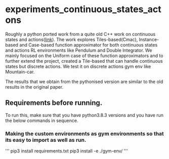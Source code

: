 # experiments_continuous_states_actons
Roughly a python ported work from a quite old C++ work on continuous states and actions([link](http://www.incompleteideas.net/papers/SSR-98.pdf)). The work explores Tiles-based(Cmac), Instance-based and Case-based function approximator for both continuous states and actions RL environments like Pendulum and Double Integrator. We mainly focused on the Uniform case of these function approximators and to further extend the project, created a Tile-based that can handle continuous states but discrete actions. We test it on discrete actions gym env like Mountain-car. 

The results that we obtain from the pythonised version are similar to the old results in the original paper. 
## Requirements before running.
To run this, make sure that you have python3.8.3 versions and you have run the below commands in sequence.

### Making the custom environments as gym environments so that its easy to import as well as run.

'''
pip3 install requirements.txt
pip3 install -e ./gym-env/
'''

